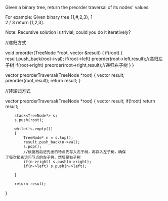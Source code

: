 
Given a binary tree, return the preorder traversal of its nodes' values.

For example:
Given binary tree {1,#,2,3},
   1
    \
     2
    /
   3
return [1,2,3].

Note: Recursive solution is trivial, could you do it iteratively?


//递归方式

void preorder(TreeNode *root, vector<int> &result)
{
      if(root)
      {
            result.push_back(root->val);
            if(root->left) 
                preorder(root->left,result);//递归左子树
            if(root->right)
                preorder(root->right,result);//递归右子树
      }
}


vector<int> preorderTraversal(TreeNode *root)
{
        vector<int> result;
        preorder(root,result);
        return result;
}

//非递归方式

vector<int> preorderTraversal(TreeNode *root)
{
        vector<int> result; 
        if(!root) return result;

        stack<TreeNode*> s;
        s.push(root);

        while(!s.empty())
        {
            TreeNode* n = s.top(); 
            result.push_back(n->val);
            s.pop();
            //根据栈后进先出的特点先存入右子树，再存入左子树，确保                                了每次都先访问节点的左子树，然后是右子树
            if(n->right) s.push(n->right);
            if(n->left) s.push(n->left);

        }

        return result;
}

